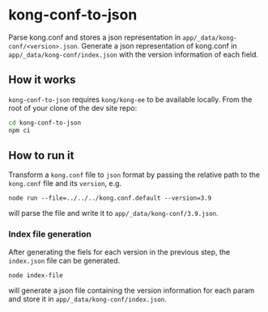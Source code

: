 # kong-conf-to-json

Parse kong.conf and stores a json representation in `app/_data/kong-conf/<version>.json`.
Generate a json representation of kong.conf in `app/_data/kong-conf/index.json` with the version information of each field.

## How it works

`kong-conf-to-json` requires `kong/kong-ee` to be available locally.
From the root of your clone of the dev site repo:

```bash
cd kong-conf-to-json
npm ci
```

## How to run it

Transform a `kong.conf` file to `json` format by passing the relative path to the `kong.conf` file and its `version`, e.g.

`node run --file=../../../kong.conf.default --version=3.9`

will parse the file and write it to `app/_data/kong-conf/3.9.json`.


### Index file generation

After generating the fiels for each version in the previous step, the `index.json` file can be generated.

`node index-file`

will generate a json file containing the version information for each param and store it in `app/_data/kong-conf/index.json`.